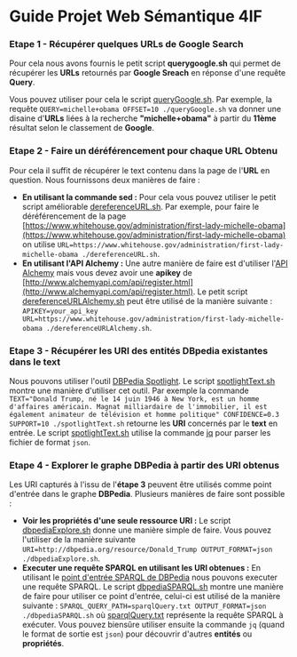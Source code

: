 Guide Projet Web Sémantique 4IF
===============================

### Etape 1 - Récupérer quelques URLs de Google Search
Pour cela nous avons fournis le petit script **querygoogle.sh** qui permet de récupérer les **URLs** retournés par **Google Sreach** en réponse d'une requête **Query**.

Vous pouvez utiliser pour cela le script [queryGoogle.sh](./queryGoogle.sh). Par exemple, la requête ```QUERY=michelle+obama OFFSET=10 ./queryGoogle.sh``` va donner une disaine d'**URLs** liées à la recherche **"michelle+obama"** à partir du **11ème** résultat selon le classement de **Google**.

### Etape 2 - Faire un déréférencement pour chaque URL Obtenu
Pour cela il suffit de récupérer le text contenu dans la page de l'**URL** en question. Nous fournissons deux manières de faire : 
 - **En utilisant la commande sed :** Pour cela vous pouvez utiliser le petit script améliorable [dereferenceURL.sh](./dereferenceURL.sh). Par exemple, pour faire le déréférencement de la page [https://www.whitehouse.gov/administration/first-lady-michelle-obama](https://www.whitehouse.gov/administration/first-lady-michelle-obama) on utilise ```URL=https://www.whitehouse.gov/administration/first-lady-michelle-obama ./dereferenceURL.sh```.
 - **En utilisant l'API Alchemy :** Une autre manière de faire est d'utiliser l'[API Alchemy](http://www.ibm.com/watson/developercloud/alchemy-language/api/v1/#text_cleaned) mais vous devez avoir une **apikey** de [http://www.alchemyapi.com/api/register.html](http://www.alchemyapi.com/api/register.html). Le petit script [dereferenceURLAlchemy.sh](./dereferenceURLAlchemy.sh) peut être utilisé de la manière suivante : ```APIKEY=your_api_key URL=https://www.whitehouse.gov/administration/first-lady-michelle-obama ./dereferenceURLAlchemy.sh```.

### Etape 3 - Récupérer les URI des entités DBpedia existantes dans le text
Nous pouvons utiliser l'outil [DBPedia Spotlight](https://github.com/dbpedia-spotlight/dbpedia-spotlight). Le script [spotlightText.sh](./spotlightText.sh) montre une manière d'utiliser cet outil. 
Par exemple la commande ```TEXT="Donald Trump, né le 14 juin 1946 à New York, est un homme d'affaires américain. Magnat milliardaire de l'immobilier, il est également animateur de télévision et homme politique" CONFIDENCE=0.3 SUPPORT=10 ./spotlightText.sh``` retourne les **URI** concernés par le **text** en entrée. 
Le script [spotlightText.sh](./spotlightText.sh) utilise la commande [jq](https://stedolan.github.io/jq/) pour parser les fichier de format ```json```.

### Etape 4 - Explorer le graphe DBPedia à partir des URI obtenus
Les URI capturés à l'issu de l'**étape 3** peuvent être utilisés comme point d'entrée dans le graphe **DBPedia**. Plusieurs manières de faire sont possible : 
 - **Voir les propriétés d'une seule ressource URI :** Le script [dbpediaExplore.sh](./dbpediaExplore.sh) donne une manière simple de faire. Vous pouvez l'utiliser de la manière suivante ```URI=http://dbpedia.org/resource/Donald_Trump OUTPUT_FORMAT=json ./dbpediaExplore.sh```.
 - **Executer une requête SPARQL en utilisant les URI obtenues :** En utilisant le [point d'entrée SPARQL de DBPedia](http://dbpedia.org/sparql) nous pouvons executer une requête SPARQL. Le script [dbpediaSPARQL.sh](./dbpediaSPARQL.sh) montre une manière de faire pour utiliser ce point d'entrée, celui-ci est utilisé de la manière suivante : ```SPARQL_QUERY_PATH=sparqlQuery.txt OUTPUT_FORMAT=json ./dbpediaSPARQL.sh``` où [sparqlQuery.txt](./sparqlQuery.txt) représente la requête SPARQL à exécuter. Vous pouvez biensûre utiliser ensuite la commande ```jq``` (quand le format de sortie est ```json```) pour découvrir d'autres **entités** ou **propriétés**.
